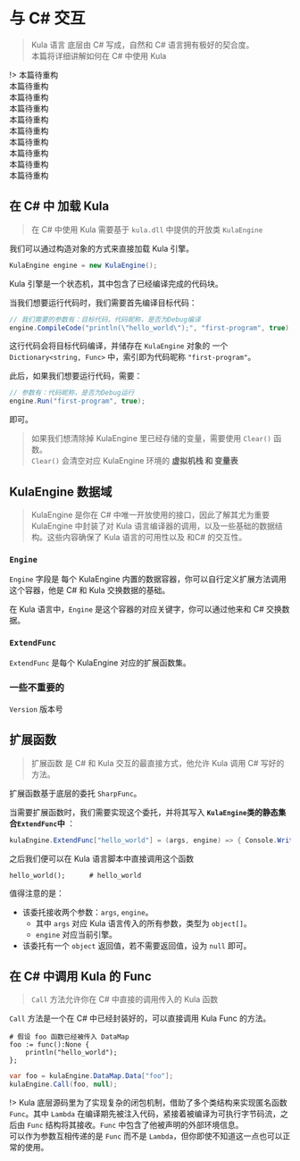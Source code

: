 # 与 C# 交互
> Kula 语言 底层由 C# 写成，自然和 C# 语言拥有极好的契合度。    
> 本篇将详细讲解如何在 C# 中使用 Kula

!> 本篇待重构  
本篇待重构  
本篇待重构  
本篇待重构  
本篇待重构  
本篇待重构  
本篇待重构  
本篇待重构  
本篇待重构  
本篇待重构  

## 在 C# 中 加载 Kula
> 在 C# 中使用 Kula 需要基于 `kula.dll` 中提供的开放类 `KulaEngine`

我们可以通过构造对象的方式来直接加载 Kula 引擎。
```csharp
KulaEngine engine = new KulaEngine();
```

Kula 引擎是一个状态机，其中包含了已经编译完成的代码块。

当我们想要运行代码时，我们需要首先编译目标代码：
```csharp
// 我们需要的参数有：目标代码，代码昵称，是否为Debug编译
engine.CompileCode("println(\"hello_world\");", "first-program", true);
```

这行代码会将目标代码编译，并储存在 `KulaEngine` 对象的 一个 `Dictionary<string, Func>` 中，索引即为代码昵称 `"first-program"`。

此后，如果我们想要运行代码，需要：
```csharp
// 参数有：代码昵称，是否为Debug运行
engine.Run("first-program", true);
```
即可。

> 如果我们想清除掉 KulaEngine 里已经存储的变量，需要使用 `Clear()` 函数。  
> `Clear()` 会清空对应 KulaEngine 环境的 **虚拟机栈 和 变量表**


## KulaEngine 数据域
> KulaEngine 是你在 C# 中唯一开放使用的接口，因此了解其尤为重要   
> KulaEngine 中封装了对 Kula 语言编译器的调用，以及一些基础的数据结构。这些内容确保了 Kula 语言的可用性以及 和C# 的交互性。

### `Engine`
`Engine` 字段是 每个 KulaEngine 内置的数据容器，你可以自行定义扩展方法调用这个容器，他是 C# 和 Kula 交换数据的基础。

在 Kula 语言中，`Engine` 是这个容器的对应关键字，你可以通过他来和 C# 交换数据。

### `ExtendFunc`
`ExtendFunc` 是每个 KulaEngine 对应的扩展函数集。

### 一些不重要的
`Version` 版本号

## 扩展函数
> 扩展函数 是 C# 和 Kula 交互的最直接方式，他允许 Kula 调用 C# 写好的方法。

扩展函数基于底层的委托 `SharpFunc`。

当需要扩展函数时，我们需要实现这个委托，并将其写入 **`KulaEngine`类的静态集合`ExtendFunc`中** ：
```csharp
kulaEngine.ExtendFunc["hello_world"] = (args, engine) => { Console.WriteLine("hello_world"); return null; };
```

之后我们便可以在 Kula 语言脚本中直接调用这个函数
```kula
hello_world();      # hello_world
```

值得注意的是：
+ 该委托接收两个参数：`args`, `engine`。
  + 其中 `args` 对应 Kula 语言传入的所有参数，类型为 `object[]`。
  + `engine` 对应当前引擎。
+ 该委托有一个 `object` 返回值，若不需要返回值，设为 `null` 即可。

## 在 C# 中调用 Kula 的 Func
> `Call` 方法允许你在 C# 中直接的调用传入的 Kula 函数

`Call` 方法是一个在 C# 中已经封装好的，可以直接调用 Kula Func 的方法。

```kula
# 假设 foo 函数已经被传入 DataMap
foo := func():None {
    println("hello_world");
};
```
```csharp
var foo = kulaEngine.DataMap.Data["foo"];
kulaEngine.Call(foo, null);
```

!> Kula 底层源码里为了实现复杂的闭包机制，借助了多个类结构来实现匿名函数 `Func`。其中 `Lambda` 在编译期先被注入代码，紧接着被编译为可执行字节码流，之后由 `Func` 结构将其接收。`Func` 中包含了他被声明的外部环境信息。  
可以作为参数互相传递的是 `Func` 而不是 `Lambda`，但你即使不知道这一点也可以正常的使用。